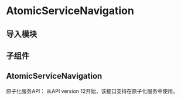 # AtomicServiceNavigation

## 导入模块

## 子组件

## AtomicServiceNavigation

原子化服务API： 从API version 12开始，该接口支持在原子化服务中使用。